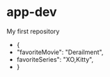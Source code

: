 # app-dev
My first repository
+ {
+  "favoriteMovie": "Derailment",
+  favoriteSeries": "XO,Kitty",
+  }
